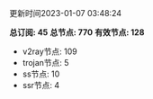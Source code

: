 更新时间2023-01-07 03:48:24

**总订阅: 45**
**总节点: 770**
**有效节点: 128**
- v2ray节点: 109
- trojan节点: 5
- ss节点: 10
- ssr节点: 4
